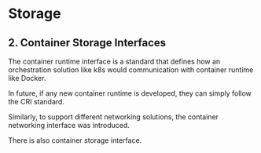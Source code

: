 # Storage

## 2. Container Storage Interfaces

The container runtime interface is a standard that defines how an orchestration solution like k8s
would communication with container runtime like Docker. 

In future, if any new container runtime is developed, they can simply follow the CRI standard.

Similarly, to support different networking solutions, the container networking interface was introduced.

There is also container storage interface.
